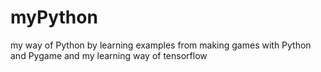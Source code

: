 # myPython
my way of Python by learning
examples from making games with Python and Pygame
and my learning way of tensorflow
